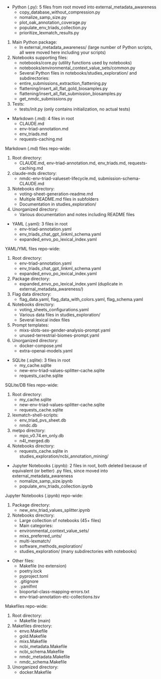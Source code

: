 - Python (.py): 5 files from root moved into external_metadata_awareness
    - copy_database_without_compression.py
    - nomalize_samp_size.py
    - plot_oak_annotation_coverage.py
    - populate_env_triads_collection.py
    - prioritize_lexmatch_results.py

1. Main Python package:
   - In external_metadata_awareness/ (large number of Python scripts, all were moved here including your scripts)
2. Notebooks supporting files:
   - notebooks/core.py (utility functions used by notebooks)
   - notebooks/environmental_context_value_sets/common.py
   - Several Python files in notebooks/studies_exploration/ and subdirectories:
    - entire_submissions_extraction_flattening.py
    - flattening/insert_all_flat_gold_biosamples.py
    - flattening/insert_all_flat_submission_biosamples.py
    - get_nmdc_submissions.py
3. Tests:
   - tests/init.py (only contains initialization, no actual tests)


- Markdown (.md): 4 files in root
    - CLAUDE.md
    - env-triad-annotation.md
    - env_triads.md
    - requests-caching.md

Markdown (.md) files repo-wide:

1. Root directory:
   - CLAUDE.md, env-triad-annotation.md, env_triads.md, requests-caching.md
2. claude-mds directory:
   - nmdc-env-triad-valueset-lifecycle.md, submission-schema-CLAUDE.md
3. Notebooks directory:
   - voting-sheet-generation-readme.md
   - Multiple README.md files in subfolders
   - Documentation in studies_exploration/
4. Unorganized directory:
   - Various documentation and notes including README files


- YAML (.yaml): 3 files in root
    - env-triad-annotation.yaml
    - env_triads_chat_gpt_linkml_schema.yaml
    - expanded_envo_po_lexical_index.yaml

YAML/YML files repo-wide:

1. Root directory:
   - env-triad-annotation.yaml
   - env_triads_chat_gpt_linkml_schema.yaml
   - expanded_envo_po_lexical_index.yaml
2. Package directory:
   - expanded_envo_po_lexical_index.yaml (duplicate in external_metadata_awareness/)
3. Flag data directory:
   - flag_data.yaml, flag_data_with_colors.yaml, flag_schema.yaml
4. Notebooks directory:
   - voting_sheets_configurations.yaml
   - Various data files in studies_exploration/
   - Several lexical index files
5. Prompt templates:
   - mixs-slots-sex-gender-analysis-prompt.yaml
   - unused-terrestrial-biomes-prompt.yaml
6. Unorganized directory:
   - docker-compose.yml
   - extra-openai-models.yaml


- SQLite (.sqlite): 3 files in root
    - my_cache.sqlite
    - new-env-triad-values-splitter-cache.sqlite
    - requests_cache.sqlite

SQLite/DB files repo-wide:

1. Root directory:
   - my_cache.sqlite
   - new-env-triad-values-splitter-cache.sqlite
   - requests_cache.sqlite
2. lexmatch-shell-scripts:
   - env_triad_pvs_sheet.db
   - nmdc.db
3. metpo directory:
   - mpo_v0.74.en_only.db
   - n4l_merged.db
4. Notebooks directory:
   - requests_cache.sqlite in studies_exploration/ncbi_annotation_mining/

- Jupyter Notebooks (.ipynb): 2 files in root, both deleted because of equivalent (or better) .py files, since moved
  into external_metadata_awareness
    - nomalize_samp_size.ipynb
    - populate_env_triads_collection.ipynb

Jupyter Notebooks (.ipynb) repo-wide:

1. Package directory:
   - new_env_triad_values_splitter.ipynb
2. Notebooks directory:
   - Large collection of notebooks (45+ files)
   - Main categories:
    - environmental_context_value_sets/
    - mixs_preferred_unts/
    - multi-lexmatch/
    - software_methods_exploration/
    - studies_exploration/ (many subdirectories with notebooks)


- Other files:
    - Makefile (no extension)
    - poetry.lock
    - pyproject.toml
    - .gitignore
    - .yamlfmt
    - bioportal-class-mapping-errors.txt
    - env-triad-annotation-etc-collections.tsv

Makefiles repo-wide:

1. Root directory:
   - Makefile (main)
2. Makefiles directory:
   - envo.Makefile
   - gold.Makefile
   - mixs.Makefile
   - ncbi_metadata.Makefile
   - ncbi_schema.Makefile
   - nmdc_metadata.Makefile
   - nmdc_schema.Makefile
3. Unorganized directory:
   - docker.Makefile
